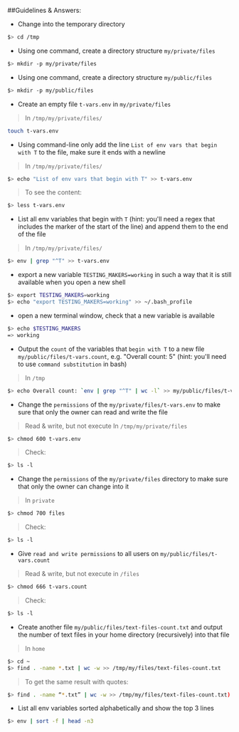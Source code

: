 ##Guidelines &amp; Answers:

* Change into the temporary directory

```bash
$> cd /tmp
```

* Using one command, create a directory structure `my/private/files`

```bash
$> mkdir -p my/private/files
```

* Using one command, create a directory structure `my/public/files`

```bash
$> mkdir -p my/public/files
```

* Create an empty file `t-vars.env` in `my/private/files`

> In `/tmp/my/private/files/`

```bash
touch t-vars.env
```

* Using command-line only add the line `List of env vars that begin with T` to the file, 
  make sure it ends with a newline

> In `/tmp/my/private/files/`

```bash
$> echo "List of env vars that begin with T" >> t-vars.env
```

> To see the content: 

```bash
$> less t-vars.env
```

* List all env variables that begin with `T` (hint: you'll need a regex that includes 
  the marker of the start of the line) and append them to the end of the file

> In `/tmp/my/private/files/`

```bash
$> env | grep "^T" >> t-vars.env
```

* export a new variable `TESTING_MAKERS=working` in such a way that it is still 
  available when you open a new shell

```bash
$> export TESTING_MAKERS=working
$> echo "export TESTING_MAKERS=working" >> ~/.bash_profile
```


* open a new terminal window, check that a new variable is available

```bash
$> echo $TESTING_MAKERS
=> working
```

* Output the `count` of the variables that `begin with T` to a new 
  file `my/public/files/t-vars.count`, e.g. "Overall count: 5" 
  (hint: you'll need to use `command substitution` in bash)

> In `/tmp`

```bash
$> echo Overall count: `env | grep "^T" | wc -l` >> my/public/files/t-vars.count
```

* Change the `permissions` of the `my/private/files/t-vars.env` to make sure that only 
  the owner can read and write the file

> Read & write, but not execute
> In `/tmp/my/private/files`

```bash
$> chmod 600 t-vars.env
```

> Check: 

```bash
$> ls -l
```

* Change the `permissions` of the `my/private/files` directory to make sure that only 
  the owner can change into it

> In `private`

```bash
$> chmod 700 files
```

> Check: 

```bash
$> ls -l
```

* Give `read and write permissions` to all users on `my/public/files/t-vars.count`

> Read & write, but not execute
> in `/files`

```bash
$> chmod 666 t-vars.count
```

> Check: 

```bash
$> ls -l
```

* Create another file `my/public/files/text-files-count.txt` and output the number 
  of text files in your home directory (recursively) into that file

> In `home`

```bash
$> cd ~ 
$> find . -name *.txt | wc -w >> /tmp/my/files/text-files-count.txt
```

> To get the same result with quotes: 

```bash
$> find . -name “*.txt” | wc -w >> /tmp/my/files/text-files-count.txt)
```

* List all env variables sorted alphabetically and show the top 3 lines

```bash
$> env | sort -f | head -n3
```


